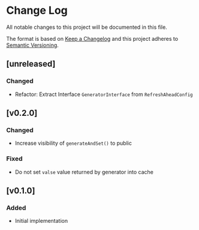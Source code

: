 Change Log
==========

All notable changes to this project will be documented in this file.

The format is based on [Keep a Changelog](https://keepachangelog.com/)
and this project adheres to [Semantic Versioning](https://semver.org).


[unreleased]
------------

### Changed
- Refactor: Extract Interface `GeneratorInterface` from `RefreshAheadConfig`


[v0.2.0]
--------

### Changed
- Increase visibility of `generateAndSet()` to public

### Fixed
- Do not set `valse` value returned by generator into cache


[v0.1.0]
--------

### Added
- Initial implementation
